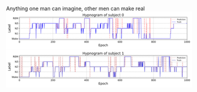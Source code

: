 Anything one man can imagine, other men can make real
![image](asset/图片1.png)
![image](asset/图片2.jpg)
